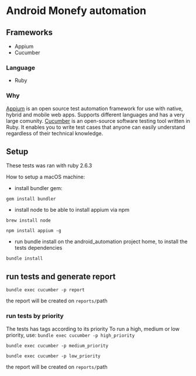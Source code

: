 # Android Monefy automation

## Frameworks
- Appium
- Cucumber
### Language
- Ruby

### Why 
[Appium](https://appium.io) is an open source test automation framework for use with native,  hybrid and mobile web apps. Supports different languages and has a very large comunity.
[Cucumber](https://cucumber.io) is an open-source software testing tool written in Ruby. It enables you to write test cases that anyone can easily understand regardless of their technical knowledge.
## Setup
These tests was ran with ruby 2.6.3

How to setup a macOS machine:


- install bundler gem:

`gem install bundler`

- install node to be able to install appium via npm

`brew install node`

`npm install appium -g`

- run bundle install on the android_automation project home, to install the tests dependencies

`bundle install`

## run tests and generate report
`bundle exec cucumber -p report`

the report will be created on `reports/`path

### run tests by priority
The tests has tags according to its priority
To run a high, medium or low priority, use:
`bundle exec cucumber -p high_priority`

`bundle exec cucumber -p medium_priority`

`bundle exec cucumber -p low_priority`

the report will be created on `reports/`path